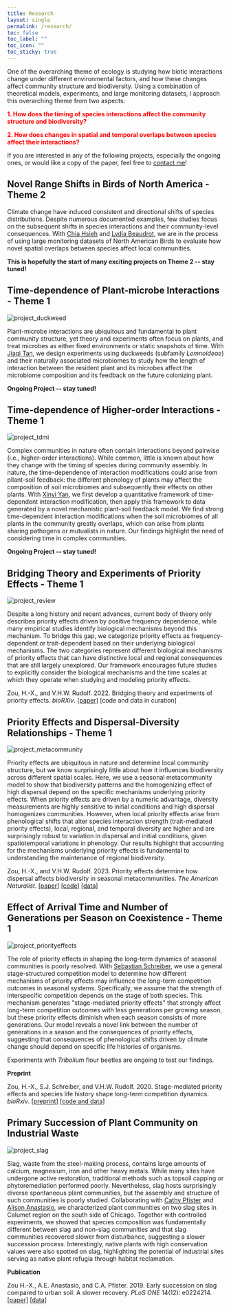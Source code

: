 ```yaml
---
title: Research
layout: single
permalink: /research/
toc: false
toc_label: ""
toc_icon: ""
toc_sticky: true
---
```


One of the overarching theme of ecology is studying how biotic interactions change under different environmental factors, and how these changes affect community structure and biodiversity. Using a combination of theoretical models, experiments, and large monitoring datasets, I approach this overarching theme from two aspects:

<span style="color: red;">**1. How does the timing of species interactions affect the community structure and biodiversity?**</span>

<span style="color: red;">**2. How does changes in spatial and temporal overlaps between species affect their interactions?**</span>

If you are interested in any of the following projects, especially the ongoing ones, or would like a copy of the paper, feel free to [contact me](mailto:hz70@rice.edu)!

## Novel Range Shifts in Birds of North America - Theme 2

Climate change have induced consistent and directional shifts of species distributions. Despite numerous documented examples, few studies focus on the subsequent shifts in species interactions and their community-level consequences. With [Chia Hsieh](https://chiahsieh72.wixsite.com/chiahsieh) and [Lydia Beaudrot](https://lydiabeaudrot.weebly.com/), we are in the process of using large monitoring datasets of North American Birds to evaluate how novel spatial overlaps between species affect local communities. 

**This is hopefully the start of many exciting projects on Theme 2  -- stay tuned!**

## Time-dependence of Plant-microbe Interactions - Theme 1

![project_duckweed](/images/project_duckweed.jpg)

Plant-microbe interactions are ubiquitous and fundamental to plant community structure, yet theory and experiments often focus on plants, and treat microbes as either fixed environments or static snapshots of time. With [Jiaqi Tan](https://jiaqitan.wixsite.com/mysite), we design experiments using duckweeds (subfamily *Lemnoideae*) and their naturally associated microbiomes to study how the length of interaction between the resident plant and its microbes affect the microbiome composition and its feedback on the future colonizing plant.

**Ongoing Project -- stay tuned!**

## Time-dependence of Higher-order Interactions - Theme 1

![project_tdmi](/images/project_tdmi.png)

Complex communities in nature often contain interactions beyond pairwise (i.e., higher-order interactions). While common, little is known about how they change with the timing of species during community assembly. In nature, the time-dependence of interaction modifications could arise from pllant-soil feedback: the different phenology of plants may affect the composition of soil microbiomes and subsequently their effects on other plants. With [Xinyi Yan](https://xinyi-yan.github.io/), we first develop a quantitative framework of time-dependent interaction modification, then apply this framework to data generated by a novel mechanistic plant-soil feedback model. We find strong time-dependent interaction modifications when the soil microbiomes of all plants in the community greatly overlaps, which can arise from plants sharing pathogens or mutualists in nature. Our findings highlight the need of considering time in complex communities.

**Ongoing Project -- stay tuned!**

## Bridging Theory and Experiments of Priority Effects - Theme 1

![project_review](/images/project_rev.png)

Despite a long history and recent advances, current body of theory only describes priority effects driven by positive frequency dependence, while many empirical studies identify biological mechanisms beyond this mechanism. To bridge this gap, we categorize priority effects as frequency-dependent or trait-dependent based on their underlying biological mechanisms. The two categories represent different biological mechanisms of priority effects that can have distinctive local and regional consequences that are still largely unexplored. Our framework encourages future studies to explicitly consider the biological mechanisms and the time scales at which they operate when studying and modeling priority effects.

Zou, H.-X., and V.H.W. Rudolf. 2022. Bridging theory and experiments of priority effects. *bioRXiv*. [[paper]](https://doi.org/10.1101/2022.12.05.519211) [code and data in curation]

## Priority Effects and Dispersal-Diversity Relationships - Theme 1

![project_metacommunity](/images/project_me.png)

Priority effects are ubiquitous in nature and determine local community structure, but we know surprisingly little about how it influences biodiversity across different spatial scales. Here, we use a seasonal metacommunity model to show that biodiversity patterns and the homogenizing effect of high dispersal depend on the specific mechanisms underlying priority effects. When priority effects are driven by a numeric advantage, diversity measurements are highly sensitive to initial conditions and high dispersal homogenizes communities. However, when local priority effects arise from phenological shifts that alter species interaction strength (trait-mediated priority effects), local, regional, and temporal diversity are higher and are surprisingly robust to variation in dispersal and initial conditions, given spatiotemporal variations in phenology. Our results highlight that accounting for the mechanisms underlying priority effects is fundamental to understanding the maintenance of regional biodiversity.

Zou, H.-X., and V.H.W. Rudolf. 2023. Priority effects determine how dispersal affects biodiversity in seasonal metacommunities. *The American Naturalist*. [[paper]](https://doi.org/10.1086/725039) [[code]](https://github.com/hengxingzou/Zou2023AmNat) [[data]](https://doi.org/10.5061/dryad.sbcc2frb4)

## Effect of Arrival Time and Number of Generations per Season on Coexistence - Theme 1

![project_priorityeffects](/images/project_pe.png)

The role of priority effects in shaping the long-term dynamics of seasonal communities is poorly resolved. With [Sebastian Schreiber](https://schreiber.faculty.ucdavis.edu/), we use a general stage-structured competition model to determine how different mechanisms of priority effects may influence the long-term competition outcomes in seasonal systems. Specifically, we assume that the strength of interspecific competition depends on the stage of both species. This mechanism generates "stage-mediated priority effects" that strongly affect long-term competition outcomes with less generations per growing season, but these priority effects diminish when each season consists of more generations. Our model reveals a novel link between the number of generations in a season and the consequences of priority effects, suggesting that consequences of phenological shifts driven by climate change should depend on specific life histories of organisms.

Experiments with *Tribolium* flour beetles are ongoing to test our findings.

**Preprint**

Zou, H.-X., S.J. Schreiber, and V.H.W. Rudolf. 2020. Stage-mediated priority effects and species life history shape long-term competition dynamics. *bioRxiv*. [[preprint]](https://www.biorxiv.org/content/10.1101/2020.08.14.251926v2.abstract) [[code and data]](https://github.com/hengxingzou/Zou2020bioRXiv)

## Primary Succession of Plant Community on Industrial Waste

![project_slag](/images/project_slag.jpg)

Slag, waste from the steel-making process, contains large amounts of calcium, magnesium, iron and other heavy metals. While many sites have undergone active restoration, traditional methods such as topsoil capping or phytoremediation performed poorly. Nevertheless, slag hosts surprisingly diverse spontaneous plant communities, but the assembly and structure of such communities is poorly studied. Collaborating with [Cathy Pfister](https://pfisterlab.uchicago.edu/) and [Alison Anastasio](https://sites.google.com/site/alisonanastasio/), we characterized plant communities on two slag sites in Calumet region on the south side of Chicago. Together with controlled experiments, we showed that species composition was fundamentally different between slag and non-slag communities and that slag communities recovered slower from disturbance, suggesting a slower succession process. Interestingly, native plants with high conservation values were also spotted on slag, highlighting the potential of industrial sites serving as native plant refugia through habitat reclamation.

**Publication**

Zou H.-X., A.E. Anastasio, and C.A. Pfister. 2019. Early succession on slag compared to urban soil: A slower recovery. *PLoS ONE* 14(12): e0224214. [[paper]](https://doi.org/10.1371/journal.pone.0224214) [[data]](https://figshare.com/s/b1f5158a1ea5030d5a92)
